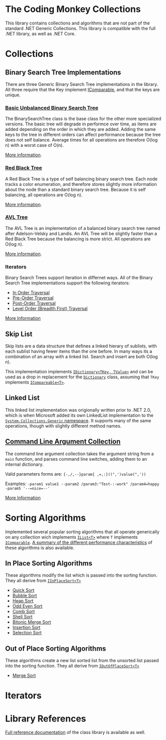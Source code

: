 # The Coding Monkey Collections

This library contains collections and algorithms that are not part of the standard .NET Generic Collections.  This library is compatible with the full .NET library, as well as .NET Core.

# Collections

## Binary Search Tree Implementations

There are three Generic Binary Search Tree implementations in the library. All three require that the Key implement [IComparable<T>](https://docs.microsoft.com/en-us/dotnet/api/system.icomparable-1), and that
the keys are unique.

### [Basic Unbalanced Binary Search Tree](./Reference/TheCodingMonkey.Collections.BST/BinarySearchTree-2.md)

The BinarySearchTree class is the base class for the other more specialized versions. The basic tree will degrade in performce over time, as items are added depending 
on the order in which they are added. Adding the same keys to the tree in different orders can affect performance because the tree does not self balance. Average times for
all operations are therefore O(log n) with a worst case of O(n).

[More information](https://en.wikipedia.org/wiki/Binary_search_tree).

### [Red Black Tree](./Reference/TheCodingMonkey.Collections.BST/RedBlackTree-2.md)

A Red Black Tree is a type of self balancing binary search tree. Each node tracks a color enumeration, and therefore stores slightly more information about the node
than a standard binary search tree. Because it is self balancing, all operations are O(log n).

[More information](https://en.wikipedia.org/wiki/Red–black_tree).

### [AVL Tree](./Reference/TheCodingMonkey.Collections.BST/AVLTree-2.md)

The AVL Tree is an implementation of a balanced binary search tree named after Adelson-Velsky and Landis. An AVL Tree will be slightly faster than a Red Black Tree 
because the balancing is more strict. All operations are O(log n). 

[More information](https://en.wikipedia.org/wiki/AVL_tree).

### Iterators

Binary Search Trees support iteration in differnet ways. All of the Binary Search Tree implementations support the following iterators:

* [In Order Traversal](./Reference/TheCodingMonkey.Collections.BST/InOrderFlatEnumerator-2.md)
* [Pre-Order Traversal](./Reference/TheCodingMonkey.Collections.BST/PreOrderFlatEnumerator-2.md)
* [Post-Order Traversal](./Reference/TheCodingMonkey.Collections.BST/PostOrderFlatEnumerator-2.md)
* [Level Order (Breadth First) Traversal](./Reference/TheCodingMonkey.Collections.BST/LevelOrderFlatEnumerator-2.md)

[More Information](./BSTIterators.md)

## Skip List

Skip lists are a data structure that defines a linked hierary of sublists, with each sublist having fewer items than the one before. In many ways its a combination of an array with a linked list. Search and insert are both O(log n).

This implementation implements [`IDictionary<TKey, TValue>`](https://docs.microsoft.com/en-us/dotnet/api/system.collections.generic.idictionary-2) and can be used as a drop in replacement for the [`Dictionary`](https://docs.microsoft.com/en-us/dotnet/api/system.collections.generic.dictionary-2.valuecollection) class, assuming that `TKey` implements [`ICompareable<T>`](https://docs.microsoft.com/en-us/dotnet/api/system.icomparable-1).

## Linked List

This linked list implementation was origionally written prior to .NET 2.0, which is when Microsoft added its own LinkedList implementation to the [`System.Collections.Generic` namespace](https://docs.microsoft.com/en-us/dotnet/api/system.collections.generic). It supports many of the same operations, though with slightly different method names.

## [Command Line Argument Collection](./Reference/TheCodingMonkey.Collections/CmdArguments.md)

The command line argument collection takes the argument string from a `main` function, and parses command line switches, adding them to an internal dictionary.

Valid parameters forms are:
`{-,/,--}param{ ,=,:}((",')value(",'))`

Examples: `-param1 value1 --param2 /param3:"Test-:-work" /param4=happy -param5 '--=nice=--'`

[More Information](./CmdArguments.md)

# Sorting Algorithms

Implemented several popular sorting algorithms that all operate generically on any collection wich implements [`IList<T>`](https://docs.microsoft.com/en-us/dotnet/api/system.collections.generic.ilist-1) where `T` 
implements [`IComparable`](https://docs.microsoft.com/en-us/dotnet/api/system.icomparable). [A summary of the different performance characteristics](./SortingPerformance.md) of these algorithms is also available.

## In Place Sorting Algorithms

These algorithms modify the list which is passed into the sorting function. They all derive from [`IInPlaceSort<T>`](./Reference/TheCodingMonkey.Collections.Sort/IInPlaceSort-1.md)

* [Quick Sort](./Reference/TheCodingMonkey.Collections.Sort/QuickSort-1.md)
* [Bubble Sort](./Reference/TheCodingMonkey.Collections.Sort/BubbleSort-1.md)
* [Heap Sort](./Reference/TheCodingMonkey.Collections.Sort/HeapSort-1.md)
* [Odd Even Sort](./Reference/TheCodingMonkey.Collections.Sort/OddEvenSort-1.md)
* [Comb Sort](./Reference/TheCodingMonkey.Collections.Sort/CombSort-1.md)
* [Shell Sort](./Reference/TheCodingMonkey.Collections.Sort/ShellSort-1.md)
* [Bitonic Merge Sort](./Reference/TheCodingMonkey.Collections.Sort/BitonicMergeSort-1.md)
* [Insertion Sort](./Reference/TheCodingMonkey.Collections.Sort/InsertionSort-1.md)
* [Selection Sort](./Reference/TheCodingMonkey.Collections.Sort/SelectionSort-1.md)

## Out of Place Sorting Algorithms

These algorithms create a new list sorted list from the unsorted list passed into the sorting function. They all derive from [`IOutOfPlaceSort<T>`](./Reference/TheCodingMonkey.Collections.Sort/IOutOfPlaceSort-1.md)

* [Merge Sort](./Reference/TheCodingMonkey.Collections.Sort/MergeSort-1.md)

# Iterators

# Library References

[Full reference documentation](./Reference/TheCodingMonkey.Collections.md) of the class library is available as well.